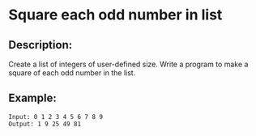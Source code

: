 # Square each odd number in list

## Description:

Create a list of integers of user-defined size. Write a program to make a square of each odd number in the list.

## Example:

```
Input: 0 1 2 3 4 5 6 7 8 9
Output: 1 9 25 49 81
```

